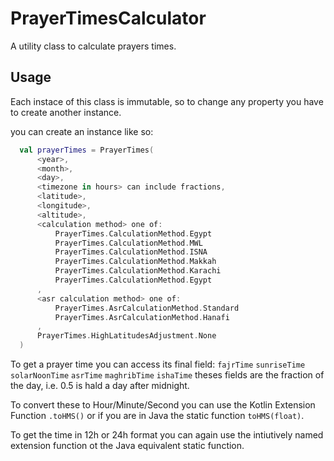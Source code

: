 # PrayerTimesCalculator
A utility class to calculate prayers times.

## Usage
Each instace of this class is immutable, so to change any property you have to create another instance.

you can create an instance like so:

```kotlin
  val prayerTimes = PrayerTimes(
      <year>,
      <month>,
      <day>,
      <timezone in hours> can include fractions,
      <latitude>,
      <longitude>,
      <altitude>,
      <calculation method> one of:
          PrayerTimes.CalculationMethod.Egypt
          PrayerTimes.CalculationMethod.MWL
          PrayerTimes.CalculationMethod.ISNA
          PrayerTimes.CalculationMethod.Makkah
          PrayerTimes.CalculationMethod.Karachi
          PrayerTimes.CalculationMethod.Egypt
      ,
      <asr calculation method> one of:
          PrayerTimes.AsrCalculationMethod.Standard
          PrayerTimes.AsrCalculationMethod.Hanafi
      ,
      PrayerTimes.HighLatitudesAdjustment.None
  )
```

To get a prayer time you can access its final field:
```fajrTime```
```sunriseTime```
```solarNoonTime```
```asrTime```
```maghribTime```
```ishaTime```
theses fields are the fraction of the day, i.e. 0.5 is hald a day after midnight.

To convert these to Hour/Minute/Second you can use the Kotlin Extension Function ```.toHMS()```
or if you are in Java the static function ```toHMS(float)```.

To get the time in 12h or 24h format you can again use the intiutively named extension function ot the Java equivalent static function.
